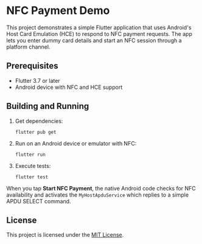 # NFC Payment Demo

This project demonstrates a simple Flutter application that uses Android's Host Card Emulation (HCE) to respond to NFC payment requests. The app lets you enter dummy card details and start an NFC session through a platform channel.

## Prerequisites
- Flutter 3.7 or later
- Android device with NFC and HCE support

## Building and Running
1. Get dependencies:
   ```
   flutter pub get
   ```
2. Run on an Android device or emulator with NFC:
   ```
   flutter run
   ```
3. Execute tests:
   ```
   flutter test
   ```

When you tap **Start NFC Payment**, the native Android code checks for NFC availability and activates the `MyHostApduService` which replies to a simple APDU SELECT command.

## License

This project is licensed under the [MIT License](LICENSE).
